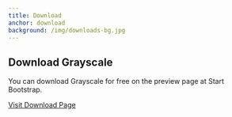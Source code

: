 ```yaml
---
title: Download
anchor: download
background: /img/downloads-bg.jpg
---
```

## Download Grayscale

You can download Grayscale for free on the preview page at Start Bootstrap.

<a href="http://startbootstrap.com/template-overviews/grayscale/" class="btn btn-default btn-lg">Visit Download Page</a>
